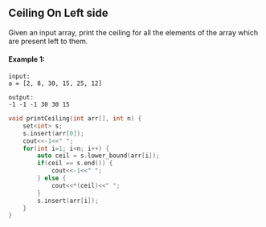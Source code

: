 ## Ceiling On Left side

Given an input array, print the ceiling for all the elements of the array which are present left to them.

#### Example 1:

```
input:
a = [2, 8, 30, 15, 25, 12]

output:
-1 -1 -1 30 30 15
```

```c++
void printCeiling(int arr[], int n) {
    set<int> s;
    s.insert(arr[0]);
    cout<<-1<<" ";
    for(int i=1; i<n; i++) {
        auto ceil = s.lower_bound(arr[i]);
        if(ceil == s.end()) {
            cout<<-1<<" ";
        } else {
            cout<<*(ceil)<<" ";
        }
        s.insert(arr[i]);
    }
}
```
